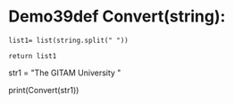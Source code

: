 # Demo39def Convert(string): 
 
    list1= list(string.split(" ")) 
 
    return list1
str1 = "The GITAM University "
 
print(Convert(str1))
